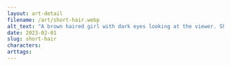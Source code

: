 ```yaml
---
layout: art-detail
filename: /art/short-hair.webp
alt_text: "A brown haired girl with dark eyes looking at the viewer. She has a pale purple tank top and playing with her short hair."
date: 2023-02-01
slug: short-hair
characters:
arttags:
---
```

